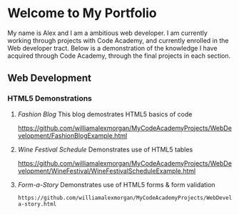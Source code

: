 # Welcome to My Portfolio

My name is Alex and I am a ambitious web developer. I am currently working through projects with Code Academy, and currently enrolled in the Web developer tract. Below is a demonstration of the knowledge I have acquired through Code Academy, through the final projects in each section.

## Web Development

### HTML5 Demonstrations

  1. *Fashion Blog*
      This blog demostrates HTML5 basics of code
      
        https://github.com/williamalexmorgan/MyCodeAcademyProjects/WebDevelopment/FashionBlogExample.html
      
  2. *Wine Festival Schedule*
      Demonstrates use of HTML5 tables
      
        https://github.com/williamalexmorgan/MyCodeAcademyProjects/WebDevelopment/WineFestival/WineFestivalScheduleExample.html
        
   3. *Form-a-Story*
        Demonstrates use of HTML5 forms & form validation
        
          https://github.com/williamalexmorgan/MyCodeAcademyProjects/WebDevelopment/Form-a-story.html
